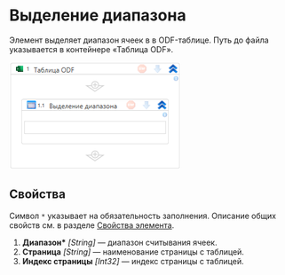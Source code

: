 # Выделение диапазона

Элемент выделяет диапазон ячеек в в ODF-таблице. Путь до файла указывается в контейнере «Таблица ODF».

![Элемент «Выделение диапазона»](../../../../resources/activities/extra/odf-oxml/table/odf-select-range.png)


## Свойства

Символ `*` указывает на обязательность заполнения. Описание общих свойств см. в разделе [Свойства элемента](https://docs.primo-rpa.ru/primo-rpa/primo-studio/process/elements#svoistva-elementa).

1. **Диапазон\*** *[String]* — диапазон считывания ячеек.
1. **Страница** *[String]* — наименование страницы c таблицей.
1. **Индекс страницы** *[Int32]* — индекс страницы c таблицей.
